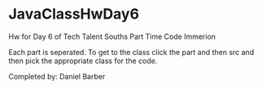 # JavaClassHwDay6
Hw for Day 6 of Tech Talent Souths Part Time Code Immerion

Each part is seperated. To get to the class click the part and then src and then pick the appropriate class for the code.

Completed by:
Daniel Barber
